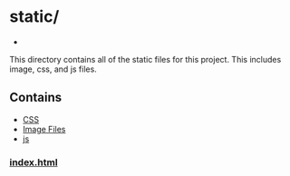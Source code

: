 # static/
-
This directory contains all of the static files for this project. This includes image, css, and js files.
## Contains

* [CSS](css)
* [Image Files](imageFiles)
* [js](js)

### [index.html](index.html)